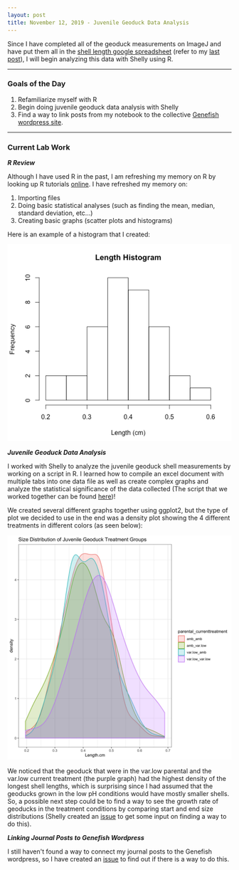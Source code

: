 ```yaml
---
layout: post
title: November 12, 2019 - Juvenile Geoduck Data Analysis
---
```


Since I have completed all of the geoduck measurements on ImageJ and have put them all in the [shell length google spreadsheet](https://docs.google.com/spreadsheets/d/1Y75kqmWWuAink48U4vHjgaEWLgbKEyJRrspbAxzW3jc/edit#gid=1208042429) (refer to my [last post](https://h-ra.github.io/1-firstpost/)), I will begin analyzing this data with Shelly using R. 

---

### Goals of the Day
1. Refamiliarize myself with R 
2. Begin doing juvenile geoduck data analysis with Shelly
3. Find a way to link posts from my notebook to the collective [Genefish wordpress site](https://genefish.wordpress.com/). 

---

### Current Lab Work

__*R Review*__

Although I have used R in the past, I am refreshing my memory on R by looking up R tutorials [online](http://web.cs.ucla.edu/~gulzar/rstudio/basic-tutorial.html). I have refreshed my memory on: 

1. Importing files
2. Doing basic statistical analyses (such as finding the mean, median, standard deviation, etc...)
3. Creating basic graphs (scatter plots and histograms)

Here is an example of a histogram that I created:

![20191112_LengthHistogramExample.png](https://github.com/H-Ra/h-ra.github.io/blob/master/images/20191112_LengthHistogramExample.png?raw=true)

__*Juvenile Geoduck Data Analysis*__

I worked with Shelly to analyze the juvenile geoduck shell measurements by working on a script in R. I learned how to compile an excel document with multiple tabs into one data file as well as create complex graphs and analyze the statistical significance of the data collected (The script that we worked together can be found [here](https://github.com/shellytrigg/P_generosa/blob/master/amb_v_varlowpH_juvis/analyses/20191018_ShellLength/20191018_ShellLength.R))!

We created several different graphs together using ggplot2, but the type of plot we decided to use in the end was a density plot showing the 4 different treatments in different colors (as seen below): 

![Density Plot of Experimental Groups.jpeg](https://github.com/shellytrigg/P_generosa/blob/master/amb_v_varlowpH_juvis/analyses/20191018_ShellLength/Density%20Plot%20of%20Experimental%20Groups.jpeg?raw=true)

We noticed that the geoduck that were in the var.low parental and the var.low current treatment (the purple graph) had the highest density of the longest shell lengths, which is surprising since I had assumed that the geoducks grown in the low pH conditions would have mostly smaller shells. So, a possible next step could be to find a way to see the growth rate of geoducks in the treatment conditions by comparing start and end size distributions (Shelly created an [issue](https://github.com/RobertsLab/resources/issues/794) to get some input on finding a way to do this).

__*Linking Journal Posts to Genefish Wordpress*__ 

I still haven't found a way to connect my journal posts to the Genefish wordpress, so I have created an [issue](https://github.com/RobertsLab/resources/issues/795) to find out if there is a way to do this. 















 

